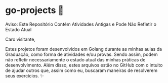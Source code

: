# go-projects 🐾

Aviso: Este Repositório Contém Atividades Antigas e Pode Não Refletir o Estado Atual

Caro visitante,

Estes projetos foram desenvolvidos em Golang durante as minhas aulas da Graduação, como forma de atividades e/ou provas. Sendo assim, podem não refletir necessariamente o estado atual das minhas práticas de desenvolvimento. Além disso, estes arquivos estão no GitHub com o intuito de ajudar outros que, assim como eu, buscaram maneiras de resolverem seus exercícios. ✨
